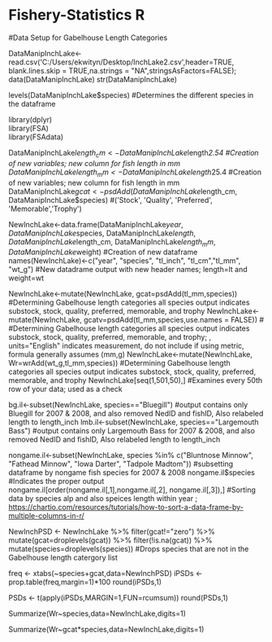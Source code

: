 # Fishery-Statistics R
#Data Setup for Gabelhouse Length Categories 

DataManipInchLake<- read.csv('C:/Users/ekwityn/Desktop/InchLake2.csv',header=TRUE, blank.lines.skip = TRUE,na.strings = "NA",stringsAsFactors=FALSE); 
data(DataManipInchLake)
str(DataManipInchLake)

levels(DataManipInchLake$species)   #Determines the different species in the dataframe


library(dplyr)     
library(FSA)      
library(FSAdata)  


DataManipInchLake$length_cm<-DataManipInchLake$length*2.54  #Creation of new variables; new column for fish length in mm
DataManipInchLake$length_mm<-DataManipInchLake$length*25.4  #Creation of new variables; new column for fish length in mm
DataManipInchLake$gcat<-psdAdd(DataManipInchLake$length_cm, DataManipInchLake$species) #('Stock', 'Quality', 'Preferred', 'Memorable','Trophy')


NewInchLake<-data.frame(DataManipInchLake$year, DataManipInchLake$species, DataManipInchLake$length, 
                        DataManipInchLake$length_cm, DataManipInchLake$length_mm, DataManipInchLake$weight)   #Creation of new dataframe
names(NewInchLake)<-c("year", "species", "tl_inch", "tl_cm","tl_mm", "wt_g") #New datadrame output with new header names; length=lt and weight=wt


NewInchLake<-mutate(NewInchLake, gcat=psdAdd(tl_mm,species)) #Determining Gabelhouse length categories all species output indicates substock, stock, quality, preferred, memorable, and trophy
NewInchLake<-mutate(NewInchLake, gcatv=psdAdd(tl_mm,species,use.names = FALSE)) # #Determining Gabelhouse length categories all species output indicates substock, stock, quality, preferred, memorable, and trophy; , units="English" indicates measurement, do not include if using metric, formula generally assumes (mm,g) 
NewInchLake<-mutate(NewInchLake, Wr=wrAdd(wt_g,tl_mm,species)) #Determining Gabelhouse length categories all species output indicates substock, stock, quality, preferred, memorable, and trophy
NewInchLake[seq(1,501,50),] #Examines every 50th row of your data; used as a check 


bg.il<-subset(NewInchLake, species=="Bluegill")          #output contains only Bluegill for 2007 & 2008, and also removed NedID and fishID, Also relabeled length to length_inch
lmb.il<-subset(NewInchLake, species=="Largemouth Bass")  #output contains only Largemouth Bass for 2007 & 2008, and also removed NedID and fishID, Also relabeled length to length_inch


nongame.il<-subset(NewInchLake, species %in% c("Bluntnose Minnow", "Fathead Minnow", "Iowa Darter", "Tadpole Madtom"))  #subsetting dataframe by nongame fish species for 2007 & 2008
nongame.il$species  #Indicates the proper output
nongame.il[order(nongame.il[,1],nongame.il[,2], nongame.il[,3]),] #Sorting data by species alp and also speices length within year ; https://chartio.com/resources/tutorials/how-to-sort-a-data-frame-by-multiple-columns-in-r/


NewInchPSD <- NewInchLake %>%
  filter(gcat!="zero") %>%
  mutate(gcat=droplevels(gcat)) %>%
  filter(!is.na(gcat))   %>%
  mutate(species=droplevels(species)) #Drops species that are not in the Gabelhouse length catergory list

  
freq <- xtabs(~species+gcat,data=NewInchPSD)
iPSDs <- prop.table(freq,margin=1)*100
round(iPSDs,1)


PSDs <- t(apply(iPSDs,MARGIN=1,FUN=rcumsum))
round(PSDs,1)

Summarize(Wr~species,data=NewInchLake,digits=1)

Summarize(Wr~gcat*species,data=NewInchLake,digits=1)

